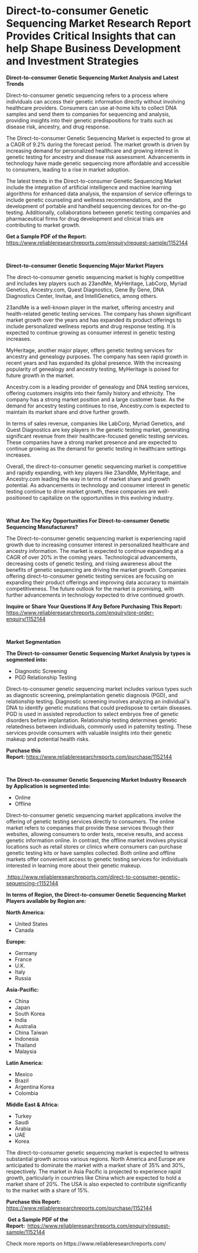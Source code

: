 <p><h1>Direct-to-consumer Genetic Sequencing Market Research Report Provides Critical Insights that can help Shape Business Development and Investment Strategies</h1></p><p><strong>Direct-to-consumer Genetic Sequencing Market Analysis and Latest Trends</strong></p>
<p><p>Direct-to-consumer genetic sequencing refers to a process where individuals can access their genetic information directly without involving healthcare providers. Consumers can use at-home kits to collect DNA samples and send them to companies for sequencing and analysis, providing insights into their genetic predispositions for traits such as disease risk, ancestry, and drug response.</p><p>The Direct-to-consumer Genetic Sequencing Market is expected to grow at a CAGR of 9.2% during the forecast period. The market growth is driven by increasing demand for personalized healthcare and growing interest in genetic testing for ancestry and disease risk assessment. Advancements in technology have made genetic sequencing more affordable and accessible to consumers, leading to a rise in market adoption.</p><p>The latest trends in the Direct-to-consumer Genetic Sequencing Market include the integration of artificial intelligence and machine learning algorithms for enhanced data analysis, the expansion of service offerings to include genetic counseling and wellness recommendations, and the development of portable and handheld sequencing devices for on-the-go testing. Additionally, collaborations between genetic testing companies and pharmaceutical firms for drug development and clinical trials are contributing to market growth.</p></p>
<p><strong>Get a Sample PDF of the Report:&nbsp;</strong> <a href="https://www.reliableresearchreports.com/enquiry/request-sample/1152144">https://www.reliableresearchreports.com/enquiry/request-sample/1152144</a></p>
<p>&nbsp;</p>
<p><strong>Direct-to-consumer Genetic Sequencing Major Market Players</strong></p>
<p><p>The direct-to-consumer genetic sequencing market is highly competitive and includes key players such as 23andMe, MyHeritage, LabCorp, Myriad Genetics, Ancestry.com, Quest Diagnostics, Gene By Gene, DNA Diagnostics Center, Invitae, and IntelliGenetics, among others.</p><p>23andMe is a well-known player in the market, offering ancestry and health-related genetic testing services. The company has shown significant market growth over the years and has expanded its product offerings to include personalized wellness reports and drug response testing. It is expected to continue growing as consumer interest in genetic testing increases.</p><p>MyHeritage, another major player, offers genetic testing services for ancestry and genealogy purposes. The company has seen rapid growth in recent years and has expanded its global presence. With the increasing popularity of genealogy and ancestry testing, MyHeritage is poised for future growth in the market.</p><p>Ancestry.com is a leading provider of genealogy and DNA testing services, offering customers insights into their family history and ethnicity. The company has a strong market position and a large customer base. As the demand for ancestry testing continues to rise, Ancestry.com is expected to maintain its market share and drive further growth.</p><p>In terms of sales revenue, companies like LabCorp, Myriad Genetics, and Quest Diagnostics are key players in the genetic testing market, generating significant revenue from their healthcare-focused genetic testing services. These companies have a strong market presence and are expected to continue growing as the demand for genetic testing in healthcare settings increases.</p><p>Overall, the direct-to-consumer genetic sequencing market is competitive and rapidly expanding, with key players like 23andMe, MyHeritage, and Ancestry.com leading the way in terms of market share and growth potential. As advancements in technology and consumer interest in genetic testing continue to drive market growth, these companies are well-positioned to capitalize on the opportunities in this evolving industry.</p></p>
<p>&nbsp;</p>
<p><strong>What Are The Key Opportunities For Direct-to-consumer Genetic Sequencing Manufacturers?</strong></p>
<p><p>The Direct-to-consumer genetic sequencing market is experiencing rapid growth due to increasing consumer interest in personalized healthcare and ancestry information. The market is expected to continue expanding at a CAGR of over 20% in the coming years. Technological advancements, decreasing costs of genetic testing, and rising awareness about the benefits of genetic sequencing are driving the market growth. Companies offering direct-to-consumer genetic testing services are focusing on expanding their product offerings and improving data accuracy to maintain competitiveness. The future outlook for the market is promising, with further advancements in technology expected to drive continued growth.</p></p>
<p><strong>Inquire or Share Your Questions If Any Before Purchasing This Report:</strong> <a href="https://www.reliableresearchreports.com/enquiry/pre-order-enquiry/1152144">https://www.reliableresearchreports.com/enquiry/pre-order-enquiry/1152144</a></p>
<p>&nbsp;</p>
<p><strong>Market Segmentation</strong></p>
<p><strong>The Direct-to-consumer Genetic Sequencing Market Analysis by types is segmented into:</strong></p>
<p><ul><li>Diagnostic Screening</li><li>PGD Relationship Testing</li></ul></p>
<p><p>Direct-to-consumer genetic sequencing market includes various types such as diagnostic screening, preimplantation genetic diagnosis (PGD), and relationship testing. Diagnostic screening involves analyzing an individual's DNA to identify genetic mutations that could predispose to certain diseases. PGD is used in assisted reproduction to select embryos free of genetic disorders before implantation. Relationship testing determines genetic relatedness between individuals, commonly used in paternity testing. These services provide consumers with valuable insights into their genetic makeup and potential health risks.</p></p>
<p><strong>Purchase this Report:&nbsp;</strong><a href="https://www.reliableresearchreports.com/purchase/1152144">https://www.reliableresearchreports.com/purchase/1152144</a></p>
<p>&nbsp;</p>
<p><strong>The Direct-to-consumer Genetic Sequencing Market Industry Research by Application is segmented into:</strong></p>
<p><ul><li>Online</li><li>Offline</li></ul></p>
<p><p>Direct-to-consumer genetic sequencing market applications involve the offering of genetic testing services directly to consumers. The online market refers to companies that provide these services through their websites, allowing consumers to order tests, receive results, and access genetic information online. In contrast, the offline market involves physical locations such as retail stores or clinics where consumers can purchase genetic testing kits or have samples collected. Both online and offline markets offer convenient access to genetic testing services for individuals interested in learning more about their genetic makeup.</p></p>
<p><a href="https://www.reliableresearchreports.com/direct-to-consumer-genetic-sequencing-r1152144">&nbsp;https://www.reliableresearchreports.com/direct-to-consumer-genetic-sequencing-r1152144</a></p>
<p><strong>In terms of Region, the Direct-to-consumer Genetic Sequencing Market Players available by Region are:</strong></p>
<p>
    <p> <strong> North America: </strong>
        <ul>
            <li>United States</li>
            <li>Canada</li>
        </ul>
        </p> 
    <p> <strong> Europe: </strong>
        <ul>
            <li>Germany</li>
            <li>France</li>
            <li>U.K.</li>
            <li>Italy</li>
            <li>Russia</li>
        </ul>
        </p> 
    <p> <strong> Asia-Pacific: </strong>
        <ul>
            <li>China</li>
            <li>Japan</li>
            <li>South Korea</li>
            <li>India</li>
            <li>Australia</li>
            <li>China Taiwan</li>
            <li>Indonesia</li>
            <li>Thailand</li>
            <li>Malaysia</li>
        </ul>
        </p> 
    <p> <strong> Latin America: </strong>
        <ul>
            <li>Mexico</li>
            <li>Brazil</li>
            <li>Argentina Korea</li>
            <li>Colombia</li>
        </ul>
        </p> 
    <p> <strong> Middle East & Africa: </strong>
        <ul>
            <li>Turkey</li>
            <li>Saudi</li>
            <li>Arabia</li>
            <li>UAE</li>
            <li>Korea</li>
        </ul>
    </p>
    </p>
<p><p>The direct-to-consumer genetic sequencing market is expected to witness substantial growth across various regions. North America and Europe are anticipated to dominate the market with a market share of 35% and 30%, respectively. The market in Asia Pacific is projected to experience rapid growth, particularly in countries like China which are expected to hold a market share of 20%. The USA is also expected to contribute significantly to the market with a share of 15%.</p></p>
<p><strong>Purchase this Report: </strong><a href="https://www.reliableresearchreports.com/purchase/1152144">https://www.reliableresearchreports.com/purchase/1152144</a></p>
<p>&nbsp;<strong>Get a Sample PDF of the Report:&nbsp;&nbsp;</strong><a href="https://www.reliableresearchreports.com/enquiry/request-sample/1152144">https://www.reliableresearchreports.com/enquiry/request-sample/1152144</a></p>
<p><strong></strong></p>
<p>Check more reports on https://www.reliableresearchreports.com/</p>